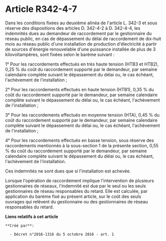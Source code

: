 # Article R342-4-7

Dans les conditions  fixées au deuxième alinéa de l'article L. 342-3 et sous réserve des  dispositions des articles D.
342-4-2 à D. 342-4-4, les indemnités dues  au demandeur de raccordement par le gestionnaire du réseau public, en  cas de
dépassement du délai de raccordement de dix-huit mois au réseau  public d'une installation de production d'électricité à
partir de  sources d'énergie renouvelable d'une puissance installée de plus de 3  kilovoltampères, sont fixées selon le
barème suivant : 

1° Pour les raccordements effectués en très haute tension (HTB3 et  HTB2), 0,25 % du coût du raccordement supporté par le
demandeur, par  semaine calendaire complète suivant le dépassement du délai ou, le cas  échéant, l'achèvement de
l'installation ; 

2° Pour  les raccordements effectués en haute tension (HTB1), 0,35 % du coût du  raccordement supporté par le demandeur, par
semaine calendaire complète  suivant le dépassement du délai ou, le cas échéant, l'achèvement de  l'installation ; 

3° Pour les raccordements  effectués en moyenne tension (HTA), 0,45 % du coût du raccordement  supporté par le demandeur, par
semaine calendaire complète suivant le  dépassement du délai ou, le cas échéant, l'achèvement de l'installation ;  

4° Pour les raccordements effectués en basse  tension, sous réserve des raccordements mentionnés à la sous-section 1  de la
présente section, 0,55 % du coût du raccordement supporté par le  demandeur, par semaine calendaire complète suivant le
dépassement du  délai ou, le cas échéant, l'achèvement de l'installation. 

Ces indemnités ne sont dues que si l'installation est achevée. 

Lorsque l'opération de raccordement implique l'intervention de  plusieurs gestionnaires de réseaux, l'indemnité est due par
le seul ou  les seuls gestionnaires de réseau responsables du retard. Elle est  calculée, par application du barème fixé au
présent article, sur le coût  des seuls ouvrages qui relèvent du gestionnaire ou des gestionnaires de  réseau responsables du
retard.

**Liens relatifs à cet article**

	**Créé par**:

	  - Décret n°2016-1316 du 5 octobre 2016 - art. 1
